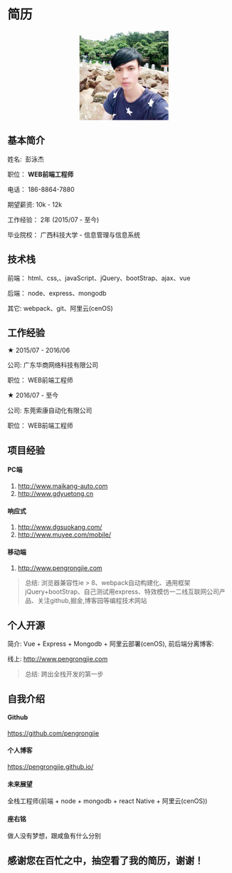 # 简历
<div align="center">    
  <img src="./jie.png" width = "200" height = "200" alt="彭泳杰" align=center />
</div>

## 基本简介
姓名:  彭泳杰

职位： **WEB前端工程师**

电话： 186-8864-7880

期望薪资:  10k - 12k

工作经验： 2年 (2015/07 - 至今)

毕业院校： 广西科技大学 - 信息管理与信息系统

## 技术栈
前端： html、css,、javaScript、jQuery、bootStrap、ajax、vue

后端： node、express、mongodb 

其它:  webpack、git、阿里云(cenOS)
## 工作经验

★ 2015/07 - 2016/06

公司:  广东华商网络科技有限公司

职位： WEB前端工程师

★ 2016/07 - 至今 

公司:  东莞索康自动化有限公司

职位： WEB前端工程师
## 项目经验
#### PC端  
1. http://www.maikang-auto.com
2. http://www.gdyuetong.cn

#### 响应式 
1. http://www.dgsuokang.com/  
2. http://www.muyee.com/mobile/

#### 移动端  
1. http://www.pengrongjie.com

> 总结:    浏览器兼容性ie > 8、webpack自动构建化、通用框架jQuery+bootStrap、自己测试用express、特效模仿一二线互联网公司产品、关注github,掘金,博客园等编程技术网站
## 个人开源
简介:  Vue + Express + Mongodb + 阿里云部署(cenOS), 前后端分离博客: 

线上:  http://www.pengrongjie.com
> 总结: 跨出全栈开发的第一步
## 自我介绍
#### Github    
https://github.com/pengrongjie

#### 个人博客
https://pengrongjie.github.io/

#### 未来展望
全栈工程师(前端 + node + mongodb + react Native + 阿里云(cenOS))

#### 座右铭
做人没有梦想，跟咸鱼有什么分别


## 感谢您在百忙之中，抽空看了我的简历，谢谢！
